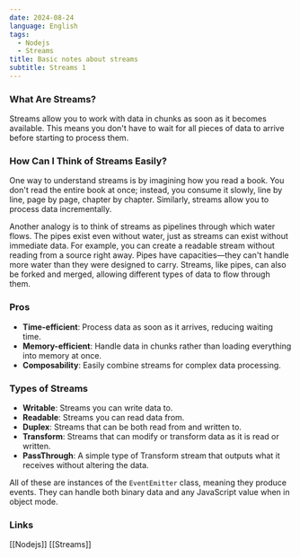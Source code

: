 ```yaml
---
date: 2024-08-24
language: English
tags:
  - Nodejs
  - Streams
title: Basic notes about streams
subtitle: Streams 1
---
```


### What Are Streams?

Streams allow you to work with data in chunks as soon as it becomes available. This means you don't have to wait for all pieces of data to arrive before starting to process them.

### How Can I Think of Streams Easily?

One way to understand streams is by imagining how you read a book. You don't read the entire book at once; instead, you consume it slowly, line by line, page by page, chapter by chapter. Similarly, streams allow you to process data incrementally.

Another analogy is to think of streams as pipelines through which water flows. The pipes exist even without water, just as streams can exist without immediate data. For example, you can create a readable stream without reading from a source right away. Pipes have capacities—they can't handle more water than they were designed to carry. Streams, like pipes, can also be forked and merged, allowing different types of data to flow through them.

### Pros

- **Time-efficient**: Process data as soon as it arrives, reducing waiting time.
- **Memory-efficient**: Handle data in chunks rather than loading everything into memory at once.
- **Composability**: Easily combine streams for complex data processing.

### Types of Streams

- **Writable**: Streams you can write data to.
- **Readable**: Streams you can read data from.
- **Duplex**: Streams that can be both read from and written to.
- **Transform**: Streams that can modify or transform data as it is read or written.
- **PassThrough**: A simple type of Transform stream that outputs what it receives without altering the data.

All of these are instances of the `EventEmitter` class, meaning they produce events. They can handle both binary data and any JavaScript value when in object mode.
### Links
[[Nodejs]]
[[Streams]]
